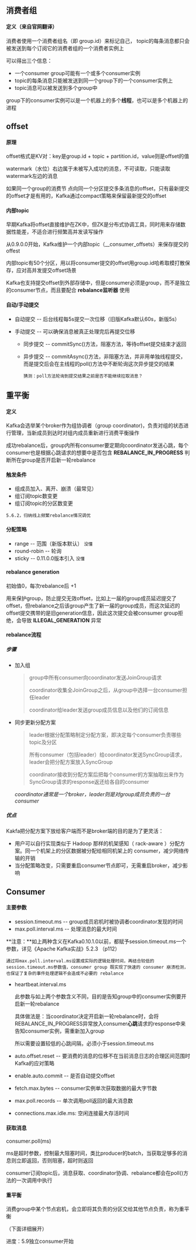 ## 消费者组

#### 定义（来自官网翻译）  

消费者使用一个消费者组名（即 group.id）来标记自己， topic的每条消息都只会被发送到每个订阅它的消费者组的一个消费者实例上

可以得出三个信息：

- 一个consumer group可能有一个或多个consumer实例
- topic的每条消息只能被发送到同一个group下的一个consumer实例上
- topic消息可以被发送到多个group中

group下的consumer实例可以是一个机器上的多个**线程**，也可以是多个机器上的进程









## offset

#### 原理

offset格式是KV对：key是group.id + topic + partition.id，value则是offset的值

watermark（水位）右边属于未被写入成功的消息，不可读取，只能读取watermark左边的消息

如果同一个group的消费节 点向同一个分区提交多条消息的offset，只有最新提交的offset才是有用的，Kafka通过compact策略来保留最新提交的offset



#### 内部topic

早期Kafka将offset直接维护在ZK中，但ZK是分布式协调工具，同时用来存储数据性能差，不适合进行频繁高并发读写操作

从0.9.0.0开始，Kafka维护一个内部topic（__consumer_offsets）来保存提交的offest

内部topic有50个分区，用以将consumer提交的offset用group.id哈希取模打散保存，应对高并发提交offset场景

Kafka也支持提交offset到外部存储中，但是consumer必须是group，而不是独立的consumer节点，而且要配合 **rebalance监听器** 使用



#### 自动/手动提交

-   自动提交 -- 后台线程每5s提交一次位移（旧版Kafka默认60s，新版5s）

-   手动提交 -- 可以确保消息被真正处理完后再提交位移

    -   同步提交 -- commitSync()方法，阻塞方法，等待offset提交结束才返回

    -   异步提交 -- commitAsync()方法，非阻塞方法，并非用单独线程提交，而是提交后会在主线程的poll()方法中不断轮询这次异步提交的结果

        `猜测：poll方法轮询到提交结果之前是否不能继续拉取消息？`









## 重平衡

#### 定义

Kafka会选举某个broker作为组协调者（group coordinator)，负责对组的状态进行管理，当新成员到达时对组内成员重新进行消费平衡操作

成功rebalance后，group内所有consumer要定期向coordinator发送心跳，每个consumer也是根据心跳请求的想要中是否包含 **REBALANCE_IN_PROGRESS** 判断所在group是否开启新一轮rebalance



#### 触发条件

-   组成员加入、离开、崩溃（最常见）
-   组订阅topic数变更
-   组订阅topic的分区数变更

`5.6.2，归纳线上频繁rebalance情况调优`



#### 分配策略

-   range -- 范围（新版本默认） `没懂`
-   round-robin -- 轮询
-   sticky -- 0.11.0.0版本引入 `没懂`



#### rebalance generation

初始值0，每次rebalance后 +1

用来保护group，防止提交无效offset，比如上一届的group成员延迟提交了 offset，但rebalance之后该group产生了新一届的group成员，而这次延迟的offset提交携带的是旧generation信息，因此这次提交会被consumer group拒绝，会导致 **ILLEGAL_GENERATION** 异常



#### rebalance流程

##### 步骤

-   加入组

    > group中所有consumer向coordinator发送JoinGroup请求
    >
    > coordinator收集全JoinGroup之后，从group中选择一台consumer担任leader
    >
    > coordinator给leader发送group成员信息以及他们的订阅信息

-   同步更新分配方案

    > leader根据分配策略制定分配方案，即决定每个consumer负责哪些topic及分区
    >
    > 所有consumer（包括leader）给coordinator发送SyncGroup请求，leader会把分配方案放入SyncGroup
    >
    > coordinator接收到分配方案后把每个consumer的方案抽取出来作为SyncGroup请求的response返还给各自的consumer

    *coordinator通常是一个broker，leader则是对group成员负责的一台consumer*

##### 优点

Kakfa把分配方案下放给客户端而不是broker端的目的是为了更灵活：

-   用户可以自行实现类似于 Hadoop 那样的机架感知（ rack-aware ）分配方案。同一个机架上的分区数据被分配给相同机架上的 consumer，减少网络传输的开销
-   当分配策略改变，只需要重启consumer节点即可，无需重启broker，减少影响









## Consumer

#### 主要参数

-   session.timeout.ms -- group成员宕机时被协调者coordinator发现的时间
-   max.poll.interval.ms -- 处理消息的最大时间

**注意：**如上两种含义在Kafka0.10.1.0以前，都赋予session.timeout.ms一个参数，详见《Apache Kafka实战》5.2.3 （p112）

```
通过将max.poll.interval.ms设置成实际的逻辑处理时间，再结合较低的session.timeout.ms参数值，consumer group 既实现了快速的 consumer 崩溃检测，也保证了复杂的事件处理逻辑不会造成不必要的 rebalance
```

- heartbeat.interval.ms

  此参数与如上两个参数含义不同，目的是告知group中的consumer实例要开启新一轮rebalance

  具体做法是：当coordinator决定开启新一轮rebalance时，会将REBALANCE_IN_PROGRESS异常放入consumer**心跳**请求的response中来告知consumer实例，需重新加入group

  所以需要设置较低的心跳间隔，必须小于session.timeout.ms

- auto.offset.reset -- 要消费的消息的位移不在当前消息日志的合理区间范围时Kafka的应对策略  

- enable.auto.commit -- 是否自动提交offset

- fetch.max.bytes -- consumer实例单次获取数据的最大字节数

- max.poll.records -- 单次调用poll返回的最大消息数

- connections.max.idle.ms: 空闲连接最大存活时间



#### 获取消息

consumer.poll(ms)

ms是超时参数，控制最大阻塞时间，类比producer的batch，当获取足够多的消息则立即返回，否则阻塞，超时则返回

consumer订阅topic后，消息获取、coordinator协调、rebalance都会在poll()方法的一次调用中执行



#### 重平衡

消费group中某个节点宕机，会立即将其负责的分区交给其他节点负责，称为重平衡

（下面详细展开）

进度：5.9独立consumer开始